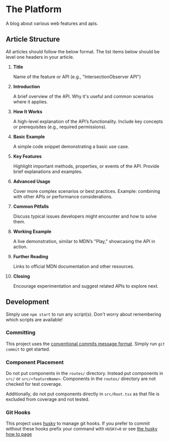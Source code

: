 # The Platform

A blog about various web features and apis.

## Article Structure

All articles should follow the below format. The list items below should be
level one headers in your article.

1. **Title**

   Name of the feature or API (e.g., "IntersectionObserver API")

2. **Introduction**

   A brief overview of the API. Why it's useful and common scenarios where it
   applies.

3. **How It Works**

   A high-level explanation of the API’s functionality. Include key concepts or
   prerequisites (e.g., required permissions).

4. **Basic Example**

   A simple code snippet demonstrating a basic use case.

5. **Key Features**

   Highlight important methods, properties, or events of the API. Provide brief
   explanations and examples.

6. **Advanced Usage**

   Cover more complex scenarios or best practices. Example: combining with other
   APIs or performance considerations.

7. **Common Pitfalls**

   Discuss typical issues developers might encounter and how to solve them.

8. **Working Example**

   A live demonstration, similar to MDN’s "Play," showcasing the API in action.

9. **Further Reading**

   Links to official MDN documentation and other resources.

10. **Closing**

    Encourage experimentation and suggest related APIs to explore next.

## Development

Simply use `npm start` to run any script(s). Don't worry about remembering which
scripts are available!

### Committing

This project uses the
[conventional commits message format](https://www.conventionalcommits.org/en/v1.0.0/#summary).
Simply run `git commit` to get started.

### Component Placement

Do not put components in the `routes/` directory. Instead put components in
`src/` or `src/<featureName>`. Components in the `routes/` directory are not
checked for test coverage.

Additionally, do not put components directly in `src/Root.tsx` as that file is
excluded from coverage and not tested.

### Git Hooks

This project uses [husky](https://typicode.github.io/husky) to manage git hooks.
If you prefer to commit without these hooks prefix your command with `HUSKY=0`
or see
[the husky how to page](https://typicode.github.io/husky/how-to.html#skipping-git-hooks)
